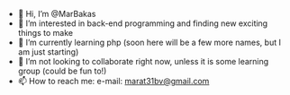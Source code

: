 - 👋 Hi, I’m @MarBakas
- 👀 I’m interested in back-end programming and finding new exciting things to make
- 🌱 I’m currently learning php (soon here will be a few more names, but I am just starting)
- 💞️ I’m not looking to collaborate right now, unless it is some learning group (could be fun to!)
- 📫 How to reach me: e-mail: marat31bv@gmail.com

<!---
MarBaka/MarBaka is a ✨ special ✨ repository because its `README.md` (this file) appears on your GitHub profile.
You can click the Preview link to take a look at your changes.
--->
